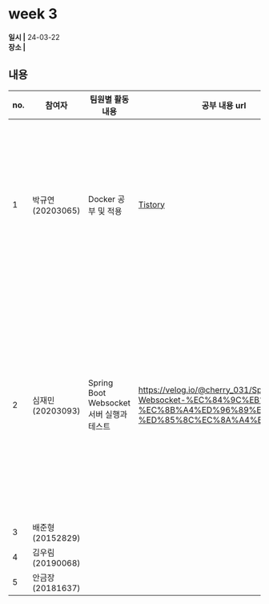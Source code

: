 # week 3
**일시 |** 24-03-22   
**장소 |** 

## 내용

|no.  |참여자          |팀원별 활동 내용|공부 내용 url|소감|
|--------|--------------|----------------------------------|--------------------|--|
|1       |박규연(20203065)|Docker 공부 및 적용|[Tistory]()|오랜만에 도커를 쓰게 되어서 명령어를 다시 공부하게 됐다. 작업 경로 설정 등 예전보다 익숙해진 것 같다.
|2       |심재민(20203093)|Spring Boot Websocket 서버 실행과 테스트|https://velog.io/@cherry_031/Spring-Boot-Websocket-%EC%84%9C%EB%B2%84-%EC%8B%A4%ED%96%89%EA%B3%BC-%ED%85%8C%EC%8A%A4%ED%8A%B8|이해가 돼서 다행이지만 시간이 너무 오래 걸린 것 같다. 속도를 더 내야 할 것 같다. STOMP 프로토콜 테스트를 위해 새로운 툴을 써봐서 좋았다.
|3       |배준형(20152829)|||
|4       |김우림(20190068)|||
|5       |안금장(20181637)|||
